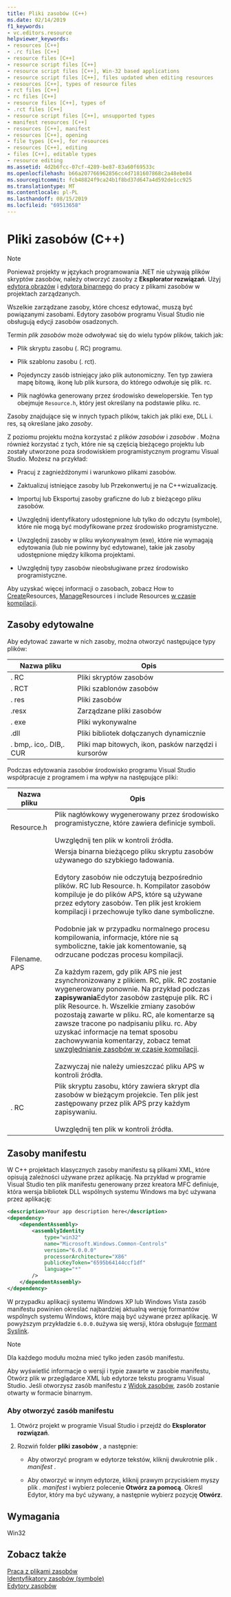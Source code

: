 ```yaml
---
title: Pliki zasobów (C++)
ms.date: 02/14/2019
f1_keywords:
- vc.editors.resource
helpviewer_keywords:
- resources [C++]
- .rc files [C++]
- resource files [C++]
- resource script files [C++]
- resource script files [C++], Win-32 based applications
- resource script files [C++], files updated when editing resources
- resources [C++], types of resource files
- rct files [C++]
- rc files [C++]
- resource files [C++], types of
- .rct files [C++]
- resource script files [C++], unsupported types
- manifest resources [C++]
- resources [C++], manifest
- resources [C++], opening
- file types [C++], for resources
- resources [C++], editing
- files [C++], editable types
- resource editing
ms.assetid: 4d2b6fcc-07cf-4289-be87-83a60f69533c
ms.openlocfilehash: b66a207766962856cc4d7181607868c2a48ebe84
ms.sourcegitcommit: fcb48824f9ca24b1f8bd37d647a4d592de1cc925
ms.translationtype: MT
ms.contentlocale: pl-PL
ms.lasthandoff: 08/15/2019
ms.locfileid: "69513658"
---
```

# <a name="resource-files-c"></a>Pliki zasobów (C++)

> [!NOTE]
> Ponieważ projekty w językach programowania .NET nie używają plików skryptów zasobów, należy otworzyć zasoby z **Eksplorator rozwiązań**. Użyj [edytora obrazów](../windows/image-editor-for-icons.md) i [edytora binarnego](binary-editor.md) do pracy z plikami zasobów w projektach zarządzanych.
>
> Wszelkie zarządzane zasoby, które chcesz edytować, muszą być powiązanymi zasobami. Edytory zasobów programu Visual Studio nie obsługują edycji zasobów osadzonych.

Termin *plik zasobów* może odwoływać się do wielu typów plików, takich jak:

- Plik skryptu zasobu (. RC) programu.

- Plik szablonu zasobu (. rct).

- Pojedynczy zasób istniejący jako plik autonomiczny. Ten typ zawiera mapę bitową, ikonę lub plik kursora, do którego odwołuje się plik. rc.

- Plik nagłówka generowany przez środowisko deweloperskie. Ten typ obejmuje `Resource.h`, który jest określany na podstawie pliku. rc.

Zasoby znajdujące się w innych typach plików, takich jak pliki exe, DLL i. res, są określane jako *zasoby*.

Z poziomu projektu można korzystać z *plików zasobów* i *zasobów* . Można również korzystać z tych, które nie są częścią bieżącego projektu lub zostały utworzone poza środowiskiem programistycznym programu Visual Studio. Możesz na przykład:

- Pracuj z zagnieżdżonymi i warunkowo plikami zasobów.

- Zaktualizuj istniejące zasoby lub Przekonwertuj je na C++wizualizację.

- Importuj lub Eksportuj zasoby graficzne do lub z bieżącego pliku zasobów.

- Uwzględnij identyfikatory udostępnione lub tylko do odczytu (symbole), które nie mogą być modyfikowane przez środowisko programistyczne.

- Uwzględnij zasoby w pliku wykonywalnym (exe), które nie wymagają edytowania (lub nie powinny być edytowane), takie jak zasoby udostępnione między kilkoma projektami.

- Uwzględnij typy zasobów nieobsługiwane przez środowisko programistyczne.

Aby uzyskać więcej informacji o zasobach, zobacz How to [Create](../windows/how-to-create-a-resource-script-file.md)Resources, [Manage](../windows/how-to-copy-resources.md)Resources i include Resources [w czasie kompilacji](../windows/how-to-include-resources-at-compile-time.md).

## <a name="editable-resources"></a>Zasoby edytowalne

Aby edytować zawarte w nich zasoby, można otworzyć następujące typy plików:

| Nazwa pliku | Opis |
|---|---|
| . RC | Pliki skryptów zasobów |
| . RCT | Pliki szablonów zasobów |
| . res | Pliki zasobów |
| .resx | Zarządzane pliki zasobów |
| . exe | Pliki wykonywalne |
| .dll | Pliki bibliotek dołączanych dynamicznie |
| . bmp,. ico,. DIB,. CUR | Pliki map bitowych, ikon, pasków narzędzi i kursorów |

Podczas edytowania zasobów środowisko programu Visual Studio współpracuje z programem i ma wpływ na następujące pliki:

| Nazwa pliku | Opis |
|---|---|
| Resource.h | Plik nagłówkowy wygenerowany przez środowisko programistyczne, które zawiera definicje symboli.<br/><br/>Uwzględnij ten plik w kontroli źródła. |
| Filename. APS | Wersja binarna bieżącego pliku skryptu zasobów używanego do szybkiego ładowania.<br /><br /> Edytory zasobów nie odczytują bezpośrednio plików. RC lub Resource. h. Kompilator zasobów kompiluje je do plików APS, które są używane przez edytory zasobów. Ten plik jest krokiem kompilacji i przechowuje tylko dane symboliczne.<br/><br/>Podobnie jak w przypadku normalnego procesu kompilowania, informacje, które nie są symboliczne, takie jak komentowanie, są odrzucane podczas procesu kompilacji.<br/><br/>Za każdym razem, gdy plik APS nie jest zsynchronizowany z plikiem. RC, plik. RC zostanie wygenerowany ponownie. Na przykład podczas **zapisywania**Edytor zasobów zastępuje plik. RC i plik Resource. h. Wszelkie zmiany zasobów pozostają zawarte w pliku. RC, ale komentarze są zawsze tracone po nadpisaniu pliku. rc. Aby uzyskać informacje na temat sposobu zachowywania komentarzy, zobacz temat [uwzględnianie zasobów w czasie kompilacji](../windows/how-to-include-resources-at-compile-time.md).<br/><br/>Zazwyczaj nie należy umieszczać pliku APS w kontroli źródła. |
| . RC | Plik skryptu zasobu, który zawiera skrypt dla zasobów w bieżącym projekcie. Ten plik jest zastępowany przez plik APS przy każdym zapisywaniu.<br/><br/>Uwzględnij ten plik w kontroli źródła. |

## <a name="manifest-resources"></a>Zasoby manifestu

W C++ projektach klasycznych zasoby manifestu są plikami XML, które opisują zależności używane przez aplikację. Na przykład w programie Visual Studio ten plik manifestu generowany przez kreatora MFC definiuje, która wersja bibliotek DLL wspólnych systemu Windows ma być używana przez aplikację:

```xml
<description>Your app description here</description>
<dependency>
    <dependentAssembly>
        <assemblyIdentity
            type="win32"
            name="Microsoft.Windows.Common-Controls"
            version="6.0.0.0"
            processorArchitecture="X86"
            publicKeyToken="6595b64144ccf1df"
            language="*"
        />
    </dependentAssembly>
</dependency>
```

W przypadku aplikacji systemu Windows XP lub Windows Vista zasób manifestu powinien określać najbardziej aktualną wersję formantów wspólnych systemu Windows, które mają być używane przez aplikację. W powyższym przykładzie `6.0.0.0`używa się wersji, która obsługuje [formant Syslink](/windows/win32/Controls/syslink-overview).

> [!NOTE]
> Dla każdego modułu można mieć tylko jeden zasób manifestu.

Aby wyświetlić informacje o wersji i typie zawarte w zasobie manifestu, Otwórz plik w przeglądarce XML lub edytorze tekstu programu Visual Studio. Jeśli otworzysz zasób manifestu z [Widok zasobów](../windows/resource-view-window.md), zasób zostanie otwarty w formacie binarnym.

### <a name="to-open-a-manifest-resource"></a>Aby otworzyć zasób manifestu

1. Otwórz projekt w programie Visual Studio i przejdź do **Eksplorator rozwiązań**.

1. Rozwiń folder **pliki zasobów** , a następnie:

   - Aby otworzyć program w edytorze tekstów, kliknij dwukrotnie plik *. manifest* .

   - Aby otworzyć w innym edytorze, kliknij prawym przyciskiem myszy plik *. manifest* i wybierz polecenie **Otwórz za pomocą**. Określ Edytor, który ma być używany, a następnie wybierz pozycję **Otwórz**.

## <a name="requirements"></a>Wymagania

Win32

## <a name="see-also"></a>Zobacz także

[Praca z plikami zasobów](../windows/working-with-resource-files.md)<br/>
[Identyfikatory zasobów (symbole)](../windows/symbols-resource-identifiers.md)<br/>
[Edytory zasobów](../windows/resource-editors.md)<br/>